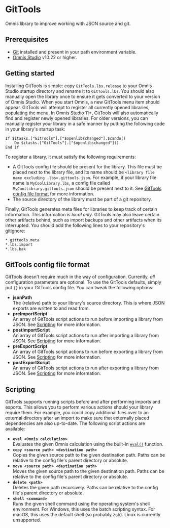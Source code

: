 # GitTools
Omnis library to improve working with JSON source and git.

## Prerequisites
- [Git](https://git-scm.com/) installed and present in your path environment variable.
- [Omnis Studio](https://www.omnis.net/) v10.22 or higher.

## Getting started
Installing GitTools is simple: copy `GitTools.lbs.release` to your Omnis Studio startup directory and rename it to `GitTools.lbs`. You should also manually open the library once to ensure it gets converted to your version of Omnis Studio. When you start Omnis, a new GitTools menu item should appear. GitTools will attempt to register all currently opened libraries, populating the menu. In Omnis Studio 11+, GitTools will also automatically find and register newly opened libraries. For older versions, you can manually register your library in a safe manner by putting the following code in your library's startup task:
```
If $itasks.["GitTools"].["$openlibschanged"].$cando()
    Do $itasks.["GitTools"].["$openlibschanged"]()
End if
```

To register a library, it must satisfy the following requirements:
- A GitTools config file should be present for the library. This file must be placed next to the library file, and its name should be `<library file name excluding .lbs>.gittools.json`. For example, if your library file name is `MyCoolLibrary.lbs`, a config file called `MyCoolLibrary.gittools.json` should be present next to it. See [GitTools config file format](#gittools-config-file-format) for more information.
- The source directory of the library must be part of a git repository.

Finally, GitTools generates meta files for libraries to keep track of certain information. This information is *local only*. GitTools may also leave certain other artifacts behind, such as import backups and other artifacts when its interrupted. You should add the following lines to your repository's gitignore:
```
*.gittools.meta
*.lbs.import
*.lbs.bak
```

## GitTools config file format
GitTools doesn't require much in the way of configuration. Currently, *all* configuration parameters are optional. To use the GitTools defaults, simply put `{}` in your GitTools config file. You can tweak the following options:
- **jsonPath**  
    The (relative) path to your library's source directory. This is where JSON exports are written to and read from.
- **preImportScript**  
    An array of GitTools script actions to run before importing a library from JSON. See [Scripting](#scripting) for more information.
- **postImportScript**  
    An array of GitTools script actions to run after importing a library from JSON. See [Scripting](#scripting) for more information.
- **preExportScript**  
    An array of GitTools script actions to run before exporting a library from JSON. See [Scripting](#scripting) for more information.
- **postExportScript**  
    An array of GitTools script actions to run after exporting a library from JSON. See [Scripting](#scripting) for more information.

## Scripting
GitTools supports running scripts before and after performing imports and exports. This allows you to perform various actions should your library require them. For example, you could copy additional files over to an external directory after an import to make sure that externally placed dependencies are also up-to-date. The following script actions are available:
- **`eval <Omnis calculation>`**  
    Evaluates the given Omnis calculation using the built-in [`eval()`](https://www.omnis.net/developers/resources/onlinedocs/index.jsp?detail=FunctionRef/Functions_A-Z/eval.html) function.
- **`copy <source path> <destination path>`**  
    Copies the given source path to the given destination path. Paths can be relative to the config file's parent directory or absolute.
- **`move <source path> <destination path>`**  
    Moves the given source path to the given destination path. Paths can be relative to the config file's parent directory or absolute.
- **`delete <path>`**  
    Deletes the given path recursively. Paths can be relative to the config file's parent directory or absolute.
- **`shell <command>`**  
    Runs the given shell command using the operating system's shell environment. For Windows, this uses the batch scripting syntax. For macOS, this uses the default shell (so probably zsh). Linux is currently unsupported.